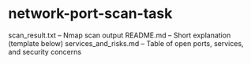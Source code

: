 # network-port-scan-task
scan_result.txt – Nmap scan output  README.md – Short explanation (template below)  services_and_risks.md – Table of open ports, services, and security concerns
